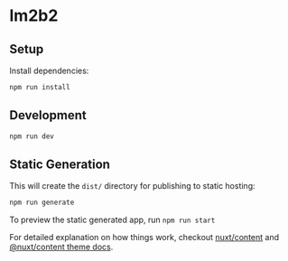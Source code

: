 # lm2b2

## Setup

Install dependencies:

```bash
npm run install
```

## Development

```bash
npm run dev
```

## Static Generation

This will create the `dist/` directory for publishing to static hosting:

```bash
npm run generate
```

To preview the static generated app, run `npm run start`

For detailed explanation on how things work, checkout [nuxt/content](https://content.nuxtjs.org) and [@nuxt/content theme docs](https://content.nuxtjs.org/themes-docs).
